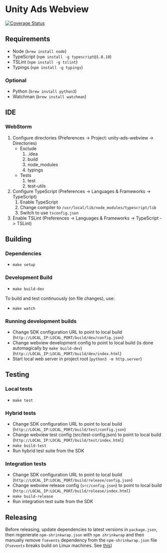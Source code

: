 # Unity Ads Webview
[![Coverage Status](https://coveralls.io/repos/github/Applifier/unity-ads-webview/badge.svg?branch=master&t=bvxjyR)](https://coveralls.io/github/Applifier/unity-ads-webview?branch=master)

## Requirements

- Node (`brew install node`)
- TypeScript (`npm install -g typescript@1.8.10`)
- TSLint (`npm install -g tslint`)
- Typings (`npm install -g typings`)

### Optional

- Python (`brew install python3`)
- Watchman (`brew install watchman`)

## IDE

### WebStorm

1. Configure directories (Preferences -> Project: unity-ads-webview -> Directories)
	- Exclude
		1. .idea
		2. build
		3. node_modules
		4. typings
	- Tests
		1. test
		2. test-utils
2. Configure TypeScript (Preferences -> Languages & Frameworks -> TypeScript)
	1. Enable TypeScript
	2. Change compiler to `/usr/local/lib/node_modules/typescript/lib`
	3. Switch to use `tsconfig.json`
3. Enable TSLint (Preferences -> Languages & Frameworks -> TypeScript -> TSLint)

## Building

### Dependencies

- `make setup`

### Development Build

- `make build-dev`

To build and test continuously (on file changes), use:

- `make watch`

### Running development builds

- Change SDK configuration URL to point to local build (`http://LOCAL_IP:LOCAL_PORT/build/dev/config.json`)
- Change webview development config to point to local build (is done automagically by `make build-dev`) (`http://LOCAL_IP:LOCAL_PORT/build/dev/index.html`)
- Start local web server in project root (`python3 -m http.server`)

## Testing

### Local tests

- `make test`

### Hybrid tests

- Change SDK configuration URL to point to local build (`http://LOCAL_IP:LOCAL_PORT/build/test/config.json`)
- Change webview test config (src/test-config.json) to point to local build (`http://LOCAL_IP:LOCAL_PORT/build/test/index.html`)
- `make build-test`
- Run hybrid test suite from the SDK

### Integration tests

- Change SDK configuration URL to point to local build (`http://LOCAL_IP:LOCAL_PORT/build/release/config.json`)
- Change webview release config (`src/config.json`) to point to local build (`http://LOCAL_IP:LOCAL_PORT/build/release/index.html`)
- `make build-release`
- Run integration test suite from the SDK

## Releasing

Before releasing, update dependencies to latest versions in `package.json`, then regenerate `npm-shrinkwrap.json` with `npm shrinkwrap` and then manually remove `fsevents` dependency from the `npm-shrinkwrap.json` file (`fsevents` breaks build on Linux machines. See [this](https://github.com/npm/npm/issues/2679#issuecomment-150084700))
